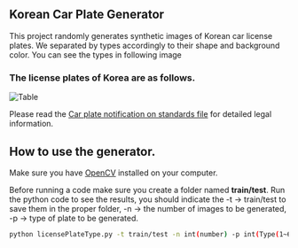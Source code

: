 ## Korean Car Plate Generator

This project randomly generates synthetic images of Korean car license plates.
We separated by types accordingly to their shape and background color.
You can see the types in following image

### The license plates of Korea are as follows.
![Table](/table.jpg)

Please read the [Car plate notification on standards file](https://github.com/Usmankhujaev/KoreanCarPlateGenerator/blob/master/Notification%20on%20standards%20such%20as%20registration%20plates%20for%20Cars.pdf) for detailed legal information.

## How to use the generator.
Make sure you have [OpenCV](https://opencv.org/) installed on your computer.

Before running a code make sure you create a folder named **train/test**. Run the python code to see the results, you should indicate the -t -> train/test to save them in the proper folder, -n -> the number of images to be generated, -p -> type of plate to be generated.  

```bash
python licensePlateType.py -t train/test -n int(number) -p int(Type(1~6))
```

